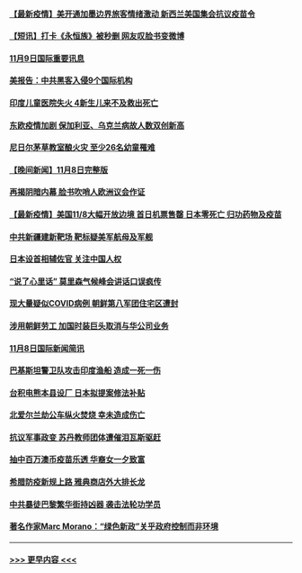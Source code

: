 #### [【最新疫情】美开通加墨边界旅客情绪激动 新西兰美国集会抗议疫苗令](../pages/prog202/a103264605.md?t=11100250) 
#### [【短讯】打卡《永恒族》被秒删 网友叹脸书变微博](../pages/prog202/a103264517.md?t=11100250) 
#### [11月9日国际重要讯息](../pages/prog202/a103264315.md?t=11100250) 
#### [美报告：中共黑客入侵9个国际机构](../pages/prog202/a103264294.md?t=11100250) 
#### [印度儿童医院失火 4新生儿来不及救出死亡](../pages/prog202/a103264279.md?t=11100250) 
#### [东欧疫情加剧 保加利亚、乌克兰病故人数双创新高](../pages/prog202/a103264255.md?t=11100250) 
#### [尼日尔茅草教室酿火灾 至少26名幼童罹难](../pages/prog202/a103264142.md?t=11100250) 
#### [【晚间新闻】11月8日完整版](../pages/prog202/a103264065.md?t=11100250) 
#### [再揭阴暗内幕 脸书吹哨人欧洲议会作证](../pages/prog202/a103263880.md?t=11100250) 
#### [【最新疫情】美国11/8大幅开放边境 首日机票售罄 日本零死亡 归功药物及疫苗](../pages/prog202/a103263670.md?t=11100250) 
#### [中共新疆建新靶场 靶标疑美军航母及军舰](../pages/prog202/a103263663.md?t=11100250) 
#### [日本设首相辅佐官 关注中国人权](../pages/prog202/a103263601.md?t=11100250) 
#### [“说了心里话” 莫里森气候峰会讲话口误疯传](../pages/prog202/a103263607.md?t=11100250) 
#### [现大量疑似COVID病例 朝鲜第八军团住宅区遭封](../pages/prog202/a103263444.md?t=11100250) 
#### [涉用朝鲜劳工 加国时装巨头取消与华公司业务](../pages/prog202/a103263432.md?t=11100250) 
#### [11月8日国际新闻简讯](../pages/prog202/a103263378.md?t=11100250) 
#### [巴基斯坦警卫队攻击印度渔船 造成一死一伤](../pages/prog202/a103263319.md?t=11100250) 
#### [台积电熊本县设厂 日本拟提案修法补贴](../pages/prog202/a103263296.md?t=11100250) 
#### [北爱尔兰劫公车纵火焚烧 幸未造成伤亡](../pages/prog202/a103263241.md?t=11100250) 
#### [抗议军事政变 苏丹教师团体遭催泪瓦斯驱赶](../pages/prog202/a103263210.md?t=11100250) 
#### [抽中百万澳币疫苗乐透 华裔女一夕致富](../pages/prog202/a103263175.md?t=11100250) 
#### [希腊防疫新规上路 雅典商店外大排长龙](../pages/prog202/a103262670.md?t=11100250) 
#### [中共暴徒巴黎繁华街持凶器 袭击法轮功学员](../pages/prog202/a103263108.md?t=11100250) 
#### [著名作家Marc Morano：“绿色新政”关乎政府控制而非环境](../pages/prog202/a103262965.md?t=11100250) 

----
#### [ >>> 更早内容 <<< ](../indexes/prog202-earlier.md)
